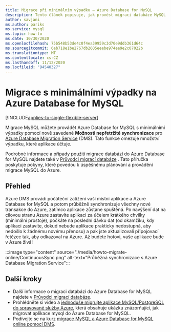 ```yaml
---
title: Migrace při minimálním výpadku – Azure Database for MySQL
description: Tento článek popisuje, jak provést migraci databáze MySQL z minimálního výpadku do Azure Database for MySQL pomocí Azure Database Migration Service.
author: savjani
ms.author: pariks
ms.service: mysql
ms.topic: how-to
ms.date: 10/30/2020
ms.openlocfilehash: 75b548b53de4c0f4ea39959c3d70e9ddb361d64c
ms.sourcegitcommit: 6ab718e1be2767db2605eeebe974ee9e2c07022b
ms.translationtype: MT
ms.contentlocale: cs-CZ
ms.lasthandoff: 11/12/2020
ms.locfileid: "94540327"
---
```

# <a name="minimal-downtime-migration-to-azure-database-for-mysql"></a>Migrace s minimálními výpadky na Azure Database for MySQL
[!INCLUDE[applies-to-single-flexible-server](includes/applies-to-single-flexible-server.md)]

Migrace MySQL můžete provádět Azure Database for MySQL s minimálními výpadky pomocí nově zavedené **Možnosti nepřetržité synchronizace** pro [Azure Database Migration Service](https://aka.ms/get-dms) (DMS). Tato funkce omezuje množství výpadku, které aplikace účtuje.

Podrobné informace a případy použití migrace databází do Azure Database for MySQL najdete také v [Průvodci migrací databáze](https://github.com/Azure/azure-mysql/tree/master/MigrationGuide) . Tato příručka poskytuje pokyny, které povedou k úspěšnému plánování a provádění migrace MySQL do Azure.

## <a name="overview"></a>Přehled
Azure DMS provádí počáteční zatížení vaší místní aplikace a Azure Database for MySQL a potom průběžně synchronizuje všechny nové transakce do Azure, zatímco aplikace zůstane spuštěná. Po navýšení dat na cílovou stranu Azure zastavíte aplikaci za účelem krátkého chvilky (minimální prostoje), počkáte na poslední dávku dat (od okamžiku, kdy aplikaci zastavíte, dokud nebude aplikace prakticky nedostupná, aby nedošlo k žádnému novému přenosu) a pak jste aktualizovali připojovací řetězec tak, aby odkazoval na Azure. Až budete hotovi, vaše aplikace bude v Azure živá!

:::image type="content" source="./media/howto-migrate-online/ContinuousSync.png" alt-text="Průběžná synchronizace s Azure Database Migration Service":::

## <a name="next-steps"></a>Další kroky
- Další informace o migraci databází do Azure Database for MySQL najdete v [Průvodci migrací databáze](https://github.com/Azure/azure-mysql/tree/master/MigrationGuide).
- Prohlédněte si video a [jednoduše migrujte aplikace MySQL/PostgreSQL do spravované služby Azure](https://medius.studios.ms/Embed/Video/THR2201?sid=THR2201), která obsahuje ukázku znázorňující, jak migrovat aplikace mysql do Azure Database for MySQL.
- Podívejte se na kurz [migrace MySQL a Azure Database for MySQL online pomocí DMS](../dms/tutorial-mysql-azure-mysql-online.md).
